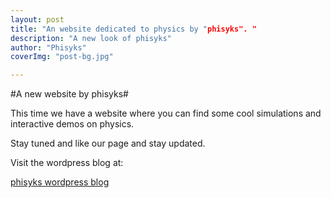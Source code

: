 ```yaml
---
layout: post
title: "An website dedicated to physics by "phisyks". "
description: "A new look of phisyks"
author: "Phisyks"
coverImg: "post-bg.jpg"

---
```


#A new website by phisyks#

This time we have a website where you can find some cool simulations and interactive demos on physics.

Stay tuned and like our page and stay updated.

Visit the wordpress blog at: 

[phisyks wordpress blog](https://www.phisyks.wordpress.com)